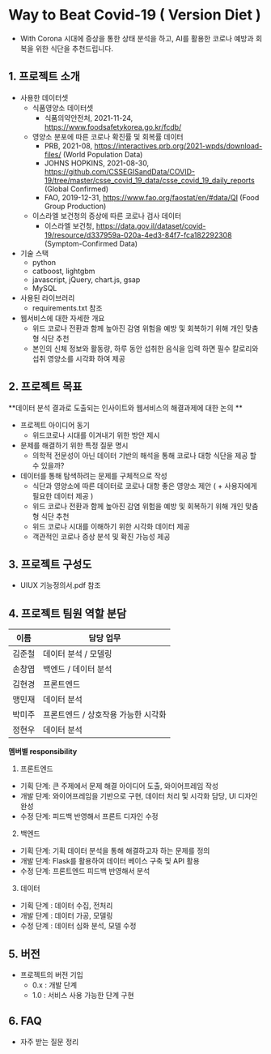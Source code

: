 # Way to Beat Covid-19 ( Version Diet )

- With Corona 시대에 증상을 통한 상태 분석을 하고, AI를 활용한 코로나 예방과 회복을 위한 식단을 추천드립니다.

## 1. 프로젝트 소개
  - 사용한 데이터셋
    + 식품영양소 데이터셋
      - 식품의약안전처, 2021-11-24, https://www.foodsafetykorea.go.kr/fcdb/
    + 영양소 분포에 따른 코로나 확진률 및 회복률 데이터
      - PRB, 2021-08, https://interactives.prb.org/2021-wpds/download-files/ (World Population Data)
      - JOHNS HOPKINS, 2021-08-30, https://github.com/CSSEGISandData/COVID-19/tree/master/csse_covid_19_data/csse_covid_19_daily_reports (Global Confirmed)
      - FAO, 2019-12-31, https://www.fao.org/faostat/en/#data/QI (Food Group Production)
    + 이스라엘 보건청의 증상에 따른 코로나 검사 데이터
      - 이스라엘 보건청, https://data.gov.il/dataset/covid-19/resource/d337959a-020a-4ed3-84f7-fca182292308 (Symptom-Confirmed Data)
  - 기술 스택
    + python
    + catboost, lightgbm
    + javascript, jQuery, chart.js, gsap
    + MySQL
  - 사용된 라이브러리
    + requirements.txt 참조
  - 웹서비스에 대한 자세한 개요
    + 위드 코로나 전환과 함께 높아진 감염 위험을 예방 및 회복하기 위해 개인 맞춤형 식단 추천
    + 본인의 신체 정보와 활동량, 하루 동안 섭취한 음식을 입력 하면 필수 칼로리와 섭취 영양소를 시각화 하여 제공

## 2. 프로젝트 목표

**데이터 분석 결과로 도출되는 인사이트와 웹서비스의 해결과제에 대한 논의 **
  - 프로젝트 아이디어 동기
    - 위드코로나 시대를 이겨내기 위한 방안 제시
  - 문제를 해결하기 위한 특정 질문 명시
    - 의학적 전문성이 아닌 데이터 기반의 해석을 통해 코로나 대항 식단을 제공 할 수 있을까?
  - 데이터를 통해 탐색하려는 문제를 구체적으로 작성
    -  식단과 영양소에 따른 데이터로 코로나 대항 좋은 영양소 제안 ( + 사용자에게 필요한 데이터 제공 )
    -  위드 코로나 전환과 함께 높아진 감염 위험을 예방 및 회복하기 위해 개인 맞춤형 식단 추천
    -  위드 코로나 시대를 이해하기 위한 시각화 데이터 제공
    -  객관적인 코로나 증상 분석 및 확진 가능성 제공

## 3. 프로젝트 구성도
  - UIUX 기능정의서.pdf 참조

## 4. 프로젝트 팀원 역할 분담
| 이름 | 담당 업무 |
| ------ | ------ |
| 김준철 | 데이터 분석 / 모델링 |
| 손창엽 | 백엔드 / 데이터 분석 |
| 김현경 | 프론트엔드 |
| 맹민재 | 데이터 분석 |
| 박미주 | 프론트엔드 / 상호작용 가능한 시각화 |
| 정현우 | 데이터 분석 |

**멤버별 responsibility**


1. 프론트엔드 

- 기획 단계: 큰 주제에서 문제 해결 아이디어 도출, 와이어프레임 작성
- 개발 단계: 와이어프레임을 기반으로 구현, 데이터 처리 및 시각화 담당, UI 디자인 완성
- 수정 단계: 피드백 반영해서 프론트 디자인 수정

2. 백엔드

- 기획 단계: 기획 데이터 분석을 통해 해결하고자 하는 문제를 정의
- 개발 단계: Flask를 활용하여 데이터 베이스 구축 및 API 활용
- 수정 단계: 프론트엔드 피드백 반영해서 분석

3. 데이터
- 기획 단계 : 데이터 수집, 전처리
- 개발 단계 : 데이터 가공, 모델링
- 수정 단계 : 데이터 심화 분석, 모델 수정

## 5. 버전
  - 프로젝트의 버전 기입
	- 0.x : 개발 단계
	- 1.0 : 서비스 사용 가능한 단계 구현

## 6. FAQ
  - 자주 받는 질문 정리
